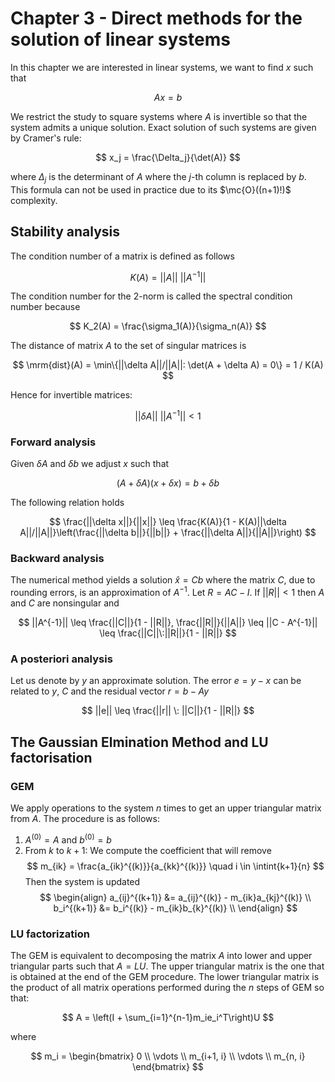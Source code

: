 # Chapter 3 - Direct methods for the solution of linear systems

In this chapter we are interested in linear systems, we want to find $x$ such that

$$
Ax = b
$$

We restrict the study to square systems where $A$ is invertible so that the system admits a unique solution. Exact solution of such systems are given by Cramer's rule:

$$
x_j = \frac{\Delta_j}{\det(A)}
$$

where $\Delta_j$ is the determinant of $A$ where the $j$-th column is replaced by $b$. This formula can not be used in practice due to its $\mc{O}((n+1)!)$ complexity.

## Stability analysis

The condition number of a matrix is defined as follows

$$
K(A) = ||A|| \: ||A^{-1}||
$$

The condition number for the 2-norm is called the spectral condition number because

$$
K_2(A) = \frac{\sigma_1(A)}{\sigma_n(A)}
$$

The distance of matrix $A$ to the set of singular matrices is

$$
\mrm{dist}(A) = \min\{||\delta A||/||A||: \det(A + \delta A) = 0\} = 1 / K(A)
$$

Hence for invertible matrices:

$$
||\delta A|| \: ||A^{-1}|| < 1
$$

### Forward analysis

Given $\delta A$ and $\delta b$ we adjust $x$ such that

$$
(A + \delta A)(x + \delta x) = b + \delta b
$$

The following relation holds

$$
\frac{||\delta x||}{||x||} \leq \frac{K(A)}{1 - K(A)||\delta A||/||A||}\left(\frac{||\delta b||}{||b||} + \frac{||\delta A||}{||A||}\right)
$$

### Backward analysis

The numerical method yields a solution $\hat{x} = Cb$ where the matrix $C$, due to rounding errors, is an approximation of $A^{-1}$. Let $R = AC - I$. If $||R|| < 1$ then $A$ and $C$ are nonsingular and

$$
||A^{-1}|| \leq \frac{||C||}{1 - ||R||}, \frac{||R||}{||A||} \leq ||C - A^{-1}|| \leq \frac{||C||\:||R||}{1 - ||R||}
$$

### A posteriori analysis

Let us denote by $y$ an approximate solution. The error $e = y - x$ can be related to $y$, $C$ and the residual vector $r = b - Ay$

$$
||e|| \leq \frac{||r|| \: ||C||}{1 - ||R||}
$$

## The Gaussian Elmination Method and LU factorisation

### GEM

We apply operations to the system $n$ times to get an upper triangular matrix from $A$. The procedure is as follows:

1. $A^{(0)} = A$ and $b^{(0)} = b$
2. From $k$ to $k+1$:
We compute the coefficient that will remove 
$$
m_{ik} = \frac{a_{ik}^{(k)}}{a_{kk}^{(k)}} \quad i \in \intint{k+1}{n}
$$
Then the system is updated
$$
\begin{align}
a_{ij}^{(k+1)} &= a_{ij}^{(k)} - m_{ik}a_{kj}^{(k)} \\
b_i^{(k+1)} &= b_i^{(k)} - m_{ik}b_{k}^{(k)} \\
\end{align}
$$

### LU factorization

The GEM is equivalent to decomposing the matrix $A$ into lower and upper triangular parts such that $A = LU$. The upper triangular matrix is the one that is obtained at the end of the GEM procedure. The lower triangular matrix is the product of all matrix operations performed during the $n$ steps of GEM so that:

$$
A = \left(I + \sum_{i=1}^{n-1}m_ie_i^T\right)U
$$

where 

$$
m_i = \begin{bmatrix} 0 \\ \vdots \\ m_{i+1, i} \\ \vdots \\ m_{n, i} \end{bmatrix}
$$